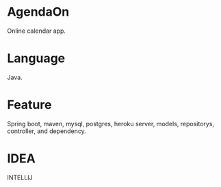 # AgendaOn
 Online calendar app.
 
# Language
 Java.
 
# Feature
 Spring boot, maven, mysql, postgres, heroku server, models, repositorys, controller, and dependency.
 
# IDEA
 INTELLIJ
